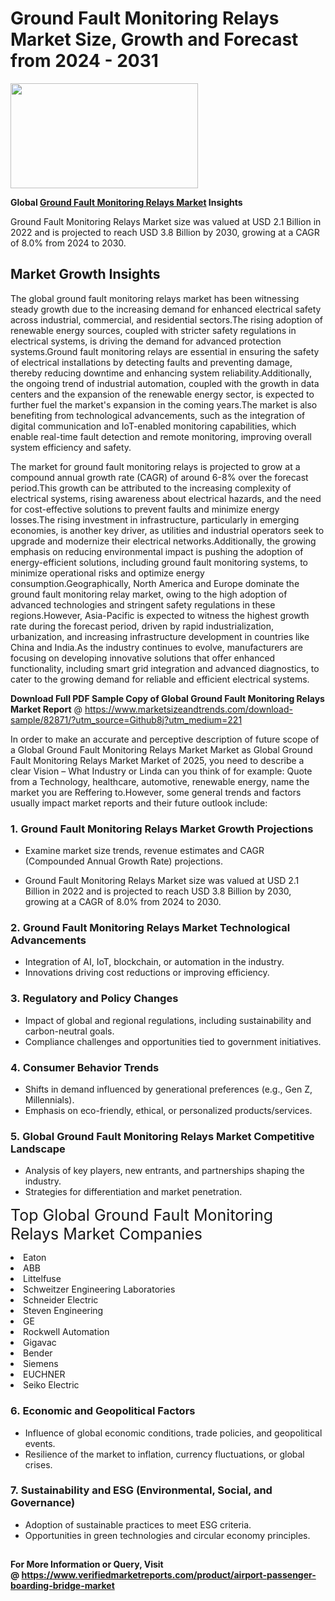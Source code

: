 <H1>Ground Fault Monitoring Relays Market Size, Growth and Forecast from 2024 - 2031</H1><img class="aligncenter size-medium wp-image-584254" src="https://thirdeyenews.in/wp-content/uploads/2024/09/Global-Market-Research-300x168.jpeg" alt="" width="300" height="168" /><p><strong>Global&nbsp;<a href="https://www.marketsizeandtrends.com/download-sample/82871/?utm_source=Github8j?utm_medium=221">Ground Fault Monitoring Relays Market</a> Insights</strong></p><p>Ground Fault Monitoring Relays Market size was valued at USD 2.1 Billion in 2022 and is projected to reach USD 3.8 Billion by 2030, growing at a CAGR of 8.0% from 2024 to 2030.</p><p><h2>Market Growth Insights</h2> <p>The global ground fault monitoring relays market has been witnessing steady growth due to the increasing demand for enhanced electrical safety across industrial, commercial, and residential sectors.The rising adoption of renewable energy sources, coupled with stricter safety regulations in electrical systems, is driving the demand for advanced protection systems.Ground fault monitoring relays are essential in ensuring the safety of electrical installations by detecting faults and preventing damage, thereby reducing downtime and enhancing system reliability.Additionally, the ongoing trend of industrial automation, coupled with the growth in data centers and the expansion of the renewable energy sector, is expected to further fuel the market's expansion in the coming years.The market is also benefiting from technological advancements, such as the integration of digital communication and IoT-enabled monitoring capabilities, which enable real-time fault detection and remote monitoring, improving overall system efficiency and safety.</p> <p>The market for ground fault monitoring relays is projected to grow at a compound annual growth rate (CAGR) of around 6-8% over the forecast period.This growth can be attributed to the increasing complexity of electrical systems, rising awareness about electrical hazards, and the need for cost-effective solutions to prevent faults and minimize energy losses.The rising investment in infrastructure, particularly in emerging economies, is another key driver, as utilities and industrial operators seek to upgrade and modernize their electrical networks.Additionally, the growing emphasis on reducing environmental impact is pushing the adoption of energy-efficient solutions, including ground fault monitoring systems, to minimize operational risks and optimize energy consumption.Geographically, North America and Europe dominate the ground fault monitoring relay market, owing to the high adoption of advanced technologies and stringent safety regulations in these regions.However, Asia-Pacific is expected to witness the highest growth rate during the forecast period, driven by rapid industrialization, urbanization, and increasing infrastructure development in countries like China and India.As the industry continues to evolve, manufacturers are focusing on developing innovative solutions that offer enhanced functionality, including smart grid integration and advanced diagnostics, to cater to the growing demand for reliable and efficient electrical systems.</p> <p><span class=""><strong>Download Full PDF Sample Copy of Global Ground Fault Monitoring Relays Market Report</strong> @ <a href="https://www.marketsizeandtrends.com/download-sample/82871/?utm_source=Github8j?utm_medium=221" target="_blank">https://www.marketsizeandtrends.com/download-sample/82871/?utm_source=Github8j?utm_medium=221</a></span></p><p>In order to make an accurate and perceptive description of future scope of a Global&nbsp;Ground Fault Monitoring Relays Market Market as Global&nbsp;Ground Fault Monitoring Relays Market Market of 2025, you need to describe a clear Vision &ndash; What Industry or Linda can you think of for example: Quote from a Technology, healthcare, automotive, renewable energy, name the market you are Reffering to.However, some general trends and factors usually impact market reports and their future outlook include:</p><h3>1.&nbsp;<strong>Ground Fault Monitoring Relays Market Growth Projections</strong></h3><ul><li>Examine market size trends, revenue estimates and CAGR (Compounded Annual Growth Rate) projections.</li><li><p>Ground Fault Monitoring Relays Market size was valued at USD 2.1 Billion in 2022 and is projected to reach USD 3.8 Billion by 2030, growing at a CAGR of 8.0% from 2024 to 2030.</p></li></ul><h3>2.&nbsp;<strong>Ground Fault Monitoring Relays Market Technological Advancements</strong></h3><ul><li>Integration of AI, IoT, blockchain, or automation in the industry.</li><li>Innovations driving cost reductions or improving efficiency.</li></ul><h3>3.&nbsp;<strong>Regulatory and Policy Changes</strong></h3><ul><li>Impact of global and regional regulations, including sustainability and carbon-neutral goals.</li><li>Compliance challenges and opportunities tied to government initiatives.</li></ul><h3>4.&nbsp;<strong>Consumer Behavior Trends</strong></h3><ul><li>Shifts in demand influenced by generational preferences (e.g., Gen Z, Millennials).</li><li>Emphasis on eco-friendly, ethical, or personalized products/services.</li></ul><h3>5.&nbsp;<strong>Global Ground Fault Monitoring Relays Market Competitive Landscape</strong></h3><ul><li>Analysis of key players, new entrants, and partnerships shaping the industry.</li><li>Strategies for differentiation and market penetration.</li></ul><p data-pm-slice="1 1 []"><span style="color: inherit; font-family: inherit; font-size: 25px;">Top Global Ground Fault Monitoring Relays Market Companies</span></p><div class="" data-test-id=""><p><li>Eaton</li><li> ABB</li><li> Littelfuse</li><li> Schweitzer Engineering Laboratories</li><li> Schneider Electric</li><li> Steven Engineering</li><li> GE</li><li> Rockwell Automation</li><li> Gigavac</li><li> Bender</li><li> Siemens</li><li> EUCHNER</li><li> Seiko Electric</li></p></div><h3>6.&nbsp;<strong>Economic and Geopolitical Factors</strong></h3><ul><li>Influence of global economic conditions, trade policies, and geopolitical events.</li><li>Resilience of the market to inflation, currency fluctuations, or global crises.</li></ul><h3>7.&nbsp;<strong>Sustainability and ESG (Environmental, Social, and Governance)</strong></h3><ul><li>Adoption of sustainable practices to meet ESG criteria.</li><li>Opportunities in green technologies and circular economy principles.</li></ul><h2><strong style="font-size: 14px;">For More Information or Query, Visit @&nbsp;</strong><a style="background-color: #ffffff; font-size: 14px;" href="https://www.marketsizeandtrends.com/report/ground-fault-monitoring-relays-market/" target="_blank">https://www.verifiedmarketreports.com/product/airport-passenger-boarding-bridge-market</a></h2>